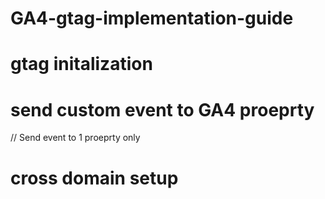 # GA4-gtag-implementation-guide

# gtag initalization

<!-- Global site tag for Google Analytics -->

<script async src="https://www.googletagmanager.com/gtag/js?id=G-XXXXXXXXXX"></script>
<script>
  window.dataLayer = window.dataLayer || []; 
  function gtag() {
    dataLayer.push(arguments);
  }
  
  // Config tag for Measurement ID 1
  gtag('js', new Date());
  gtag('config', 'G-XXXXXXXXXX');

  // Config tag for Measurement ID 2
  gtag('config', 'G-YYYYYYYYYY');
</script>

# send custom event to GA4 proeprty 
// Send event to 1 proeprty only 
<script>
  gtag('event', 'button_click', {
    'event_category': 'user_interaction',
    'event_label': 'specific_button',
    'value': 1,
    'send_to': 'G-YYYYYYYYYY' // Specify the target Measurement ID
  });
</script>

# cross domain setup 
<script>
  gtag('config', 'G-XXXXXXXXXX', {
    'linker': {
      'domains': ['example1.com', 'example2.com']
    }
  });
</script>
